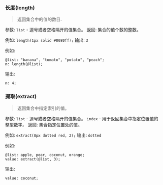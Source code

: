 ### 长度(length)

> 返回集合中的值的数目.

参数: `list` - 逗号或者空格隔开的值集合。
返回: 集合的值个数的整数。

例如: `length(1px solid #0080ff);`
输出: `3`

例如:

```less
@list: "banana", "tomato", "potato", "peach";
n: length(@list);
```

输出:

```
n: 4;
```

### 提取(extract)

> 返回集合中指定索引的值。

参数:
`list` - 逗号或者空格隔开的值集合。
`index` - 用于返回集合中指定位置值的整型数字。
返回: 集合指定位置处的值。

例如: `extract(8px dotted red, 2);`
输出: `dotted`

例如:

```less
@list: apple, pear, coconut, orange;
value: extract(@list, 3);
```

输出:

```
value: coconut;
```
